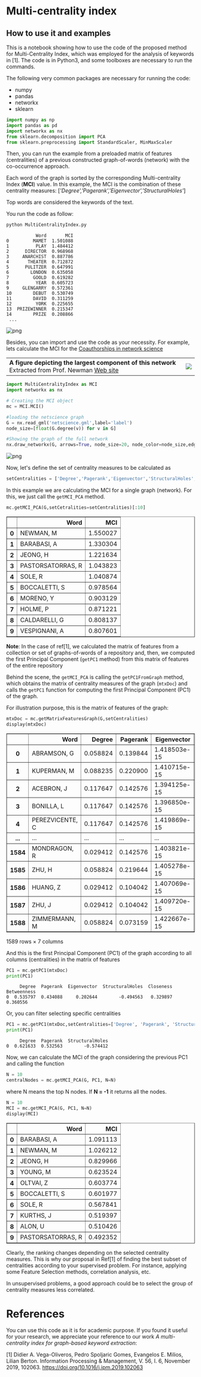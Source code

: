 # Multi-centrality index

## How to use it and examples 

This is a notebook showing how to use the code of the proposed method for Multi-Centrality Index, which was employed for the analysis of keywords in [1]. The code is in Python3, and some toolboxes are necessary to run the commands. 

The following very common packages are necessary for running the code:

* numpy
* pandas
* networkx
* sklearn

``` python
import numpy as np
import pandas as pd
import networkx as nx
from sklearn.decomposition import PCA
from sklearn.preprocessing import StandardScaler, MinMaxScaler
```

Then, you can run the example from a preloaded matrix of features (centralities) of a previous constructed graph-of-words (network) with the co-occurrence approach. 

Each word of the graph is sorted by the corresponding Multi-centrality Index (**MCI**) value. 
In this example, the MCI is the combination of these centrality measures: [*'Degree','Pagerank','Eigenvector','StructuralHoles'*]

Top words are considered the keywords of the text.

You run the code as follow:

```python
python MultiCentralityIndex.py
```

               Word       MCI
    0         MAMET  1.501088
    1          PLAY  1.484412
    2      DIRECTOR  0.968968
    3     ANARCHIST  0.887786
    4       THEATER  0.712872
    5      PULITZER  0.647991
    6        LONDON  0.635058
    7         GOOLD  0.619282
    8          YEAR  0.605723
    9     GLENGARRY  0.572361
    10        DEBUT  0.530749
    11        DAVID  0.311259
    12         YORK  0.225655
    13  PRIZEWINNER  0.215347
    14        PRIZE  0.208866
     ... 


![png](output_8_0.png)
    




Besides, you can import and use the code as your necessity. For example, lets calculate the MCI for the <a href='http://www-personal.umich.edu/~mejn/centrality/' target='_blank'>Coauthorships in network science</a> <table><tr><td><span><b> A figure depicting the largest component of this network</b></span> Extracted from Prof. Newman <a href='http://www-personal.umich.edu/~mejn/netdata' target='_blank'> Web site</a></td><td><img src='http://www-personal.umich.edu/~mejn/centrality/labeleds.png'></td></tr></table>


``` python
import MultiCentralityIndex as MCI
import networkx as nx

# Creating the MCI object
mc = MCI.MCI()

#loading the netscience graph
G = nx.read_gml('netscience.gml',label='label')
node_size=[float(G.degree(v)) for v in G]

#Showing the graph of the full network
nx.draw_networkx(G, arrows=True, node_size=20, node_color=node_size,edge_color='grey',alpha=.5,with_labels=False)
```




![png](output_11_0.png)
    


Now, let's define the set of centrality measures to be calculated as
``` python 
setCentralities = ['Degree','Pagerank','Eigenvector','StructuralHoles','Closeness', 'Betweenness']
```
In this example we are calculating the MCI for a single graph (network). For this, we just call the ```getMCI_PCA``` method. 


```python
mc.getMCI_PCA(G,setCetralities=setCentralities)[:10]
```




<div>
<style scoped>
    .dataframe tbody tr th:only-of-type {
        vertical-align: middle;
    }

    .dataframe tbody tr th {
        vertical-align: top;
    }
    
    .dataframe thead th {
        text-align: right;
    }
</style>

<table border="1" class="dataframe">
  <thead>
    <tr style="text-align: right;">
      <th></th>
      <th>Word</th>
      <th>MCI</th>
    </tr>
  </thead>
  <tbody>
    <tr>
      <th>0</th>
      <td>NEWMAN, M</td>
      <td>1.550027</td>
    </tr>
    <tr>
      <th>1</th>
      <td>BARABASI, A</td>
      <td>1.330304</td>
    </tr>
    <tr>
      <th>2</th>
      <td>JEONG, H</td>
      <td>1.221634</td>
    </tr>
    <tr>
      <th>3</th>
      <td>PASTORSATORRAS, R</td>
      <td>1.043823</td>
    </tr>
    <tr>
      <th>4</th>
      <td>SOLE, R</td>
      <td>1.040874</td>
    </tr>
    <tr>
      <th>5</th>
      <td>BOCCALETTI, S</td>
      <td>0.978564</td>
    </tr>
    <tr>
      <th>6</th>
      <td>MORENO, Y</td>
      <td>0.903129</td>
    </tr>
    <tr>
      <th>7</th>
      <td>HOLME, P</td>
      <td>0.871221</td>
    </tr>
    <tr>
      <th>8</th>
      <td>CALDARELLI, G</td>
      <td>0.808137</td>
    </tr>
    <tr>
      <th>9</th>
      <td>VESPIGNANI, A</td>
      <td>0.807601</td>
    </tr>
  </tbody>
</table>
</div>



**Note**: In the case of ref[1], we calculated the matrix of features from a collection or set of graphs-of-words of a repository and, then, we computed the first Principal Component (```getPC1``` method) from this matrix of features of the entire repository

Behind the scene, the ```getMCI_PCA``` is calling the ```getPC1FromGraph``` method, which obtains the matrix of centrality measures of the graph (``mtxDoc``) and calls the ```getPC1``` function for computing the first Principal Component (PC1) of the graph.

For illustration purpose, this is the matrix of features of the graph:


```python
mtxDoc = mc.getMatrixFeaturesGraph(G,setCentralities)
display(mtxDoc)
```


<div>
<style scoped>
    .dataframe tbody tr th:only-of-type {
        vertical-align: middle;
    }

    .dataframe tbody tr th {
        vertical-align: top;
    }
    
    .dataframe thead th {
        text-align: right;
    }
</style>
<table border="1" class="dataframe">
  <thead>
    <tr style="text-align: right;">
      <th></th>
      <th>Word</th>
      <th>Degree</th>
      <th>Pagerank</th>
      <th>Eigenvector</th>
      <th>StructuralHoles</th>
      <th>Closeness</th>
      <th>Betweenness</th>
    </tr>
  </thead>
  <tbody>
    <tr>
      <th>0</th>
      <td>ABRAMSON, G</td>
      <td>0.058824</td>
      <td>0.139844</td>
      <td>1.418503e-15</td>
      <td>0.887188</td>
      <td>0.023195</td>
      <td>0.000000</td>
    </tr>
    <tr>
      <th>1</th>
      <td>KUPERMAN, M</td>
      <td>0.088235</td>
      <td>0.220900</td>
      <td>1.410715e-15</td>
      <td>0.508935</td>
      <td>0.030927</td>
      <td>0.000071</td>
    </tr>
    <tr>
      <th>2</th>
      <td>ACEBRON, J</td>
      <td>0.117647</td>
      <td>0.142576</td>
      <td>1.394125e-15</td>
      <td>0.656586</td>
      <td>0.041236</td>
      <td>0.000000</td>
    </tr>
    <tr>
      <th>3</th>
      <td>BONILLA, L</td>
      <td>0.117647</td>
      <td>0.142576</td>
      <td>1.396850e-15</td>
      <td>0.656586</td>
      <td>0.041236</td>
      <td>0.000000</td>
    </tr>
    <tr>
      <th>4</th>
      <td>PEREZVICENTE, C</td>
      <td>0.117647</td>
      <td>0.142576</td>
      <td>1.419869e-15</td>
      <td>0.656586</td>
      <td>0.041236</td>
      <td>0.000000</td>
    </tr>
    <tr>
      <th>...</th>
      <td>...</td>
      <td>...</td>
      <td>...</td>
      <td>...</td>
      <td>...</td>
      <td>...</td>
      <td>...</td>
    </tr>
    <tr>
      <th>1584</th>
      <td>MONDRAGON, R</td>
      <td>0.029412</td>
      <td>0.142576</td>
      <td>1.403821e-15</td>
      <td>0.880552</td>
      <td>0.010309</td>
      <td>0.000000</td>
    </tr>
    <tr>
      <th>1585</th>
      <td>ZHU, H</td>
      <td>0.058824</td>
      <td>0.219644</td>
      <td>1.405278e-15</td>
      <td>0.402758</td>
      <td>0.020618</td>
      <td>0.000035</td>
    </tr>
    <tr>
      <th>1586</th>
      <td>HUANG, Z</td>
      <td>0.029412</td>
      <td>0.104042</td>
      <td>1.407069e-15</td>
      <td>0.880552</td>
      <td>0.013745</td>
      <td>0.000000</td>
    </tr>
    <tr>
      <th>1587</th>
      <td>ZHU, J</td>
      <td>0.029412</td>
      <td>0.104042</td>
      <td>1.409720e-15</td>
      <td>0.880552</td>
      <td>0.013745</td>
      <td>0.000000</td>
    </tr>
    <tr>
      <th>1588</th>
      <td>ZIMMERMANN, M</td>
      <td>0.058824</td>
      <td>0.073159</td>
      <td>1.422667e-15</td>
      <td>0.552483</td>
      <td>0.138159</td>
      <td>0.000000</td>
    </tr>
  </tbody>
</table>
<p>1589 rows × 7 columns</p>
</div>


And this is the first Principal Component (PC1) of the graph according to all columns (centralities) in the matrix of features


```python
PC1 = mc.getPC1(mtxDoc)
print(PC1)
```

         Degree  Pagerank  Eigenvector  StructuralHoles  Closeness  Betweenness
    0  0.535797  0.434088     0.202644        -0.494563   0.329897     0.360556


Or, you can filter selecting specific centralities


```python
PC1 = mc.getPC1(mtxDoc,setCentralities=['Degree', 'Pagerank', 'StructuralHoles'])
print(PC1)
```

         Degree  Pagerank  StructuralHoles
    0  0.621633  0.532563        -0.574412


Now, we can calculate the MCI of the graph considering the previous PC1 and calling the function 

``` python 
N = 10
centralNodes = mc.getMCI_PCA(G, PC1, N=N)
```

where N means the top N nodes. If **N = -1** it returns all the nodes.


```python
N = 10
MCI = mc.getMCI_PCA(G, PC1, N=N)
display(MCI)
```


<div>
<style scoped>
    .dataframe tbody tr th:only-of-type {
        vertical-align: middle;
    }

    .dataframe tbody tr th {
        vertical-align: top;
    }
    
    .dataframe thead th {
        text-align: right;
    }
</style>
<table border="1" class="dataframe">
  <thead>
    <tr style="text-align: right;">
      <th></th>
      <th>Word</th>
      <th>MCI</th>
    </tr>
  </thead>
  <tbody>
    <tr>
      <th>0</th>
      <td>BARABASI, A</td>
      <td>1.091113</td>
    </tr>
    <tr>
      <th>1</th>
      <td>NEWMAN, M</td>
      <td>1.026212</td>
    </tr>
    <tr>
      <th>2</th>
      <td>JEONG, H</td>
      <td>0.829966</td>
    </tr>
    <tr>
      <th>3</th>
      <td>YOUNG, M</td>
      <td>0.623524</td>
    </tr>
    <tr>
      <th>4</th>
      <td>OLTVAI, Z</td>
      <td>0.603774</td>
    </tr>
    <tr>
      <th>5</th>
      <td>BOCCALETTI, S</td>
      <td>0.601977</td>
    </tr>
    <tr>
      <th>6</th>
      <td>SOLE, R</td>
      <td>0.567841</td>
    </tr>
    <tr>
      <th>7</th>
      <td>KURTHS, J</td>
      <td>0.519397</td>
    </tr>
    <tr>
      <th>8</th>
      <td>ALON, U</td>
      <td>0.510426</td>
    </tr>
    <tr>
      <th>9</th>
      <td>PASTORSATORRAS, R</td>
      <td>0.492352</td>
    </tr>
  </tbody>
</table>
</div>


Clearly, the ranking changes depending on the selected centrality measures. 
This is why our proposal in Ref[1] of finding the best subset of centralities according to your supervised problem. For instance, applying some Feature Selection methods, correlation analysis, etc.

In unsupervised problems, a good approach could be to select the group of centrality measures less correlated.



# References
You can use this code as it is for academic purpose. If you found it useful for your research, we appreciate your reference to our work _A multi-centrality index for graph-based keyword extraction_:

[1] Didier A. Vega-Oliveros, Pedro Spoljaric Gomes, Evangelos E. Milios, Lilian Berton. Information Processing & Management, V. 56, I. 6, November 2019, 102063. https://doi.org/10.1016/j.ipm.2019.102063



```python

```

